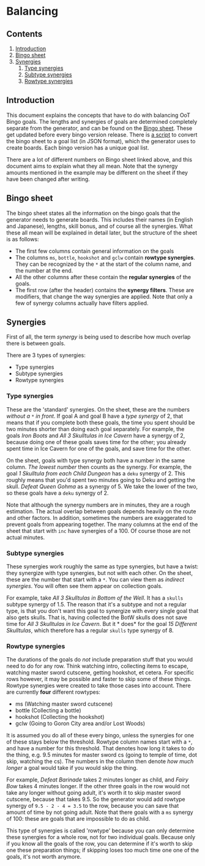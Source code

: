 # Balancing

## Contents

1. [Introduction](#introduction)
2. [Bingo sheet](#bingo-sheet)
3. [Synergies](#synergies)
    1. [Type synergies](#type-synergies)
    2. [Subtype synergies](#subtype-synergies)
    3. [Rowtype synergies](#rowtype-synergies)

## Introduction

This document explains the concepts that have to do with balancing OoT Bingo goals. The lengths and synergies of goals
are determined completely separate from the generator, and can be found on
the [Bingo sheet](https://docs.google.com/spreadsheets/d/1-mD-OTM0Re7PyNf224MAsRuqQ0umI0E_Qq6nr1vA1aE/edit?usp=sharing).
These get updated before every bingo version release. There is [a script](https://bingosync.com/convert) to convert the
bingo sheet to a goal list (in JSON format), which the generator uses to create boards. Each bingo version has a unique
goal list.

There are a lot of different numbers on Bingo sheet linked above, and this document aims to explain what they all mean.
Note that the synergy amounts mentioned in the example may be different on the sheet if they have been changed after
writing.

## Bingo sheet

The bingo sheet states all the information on the bingo goals that the generator needs to generate boards. This includes
their names (in English and Japanese), lengths, skill bonus, and of course all the synergies. What these all mean will
be explained in detail later, but the structure of the sheet is as follows:

* The first few columns contain general information on the goals
* The columns `ms`, `bottle`, `hookshot` and `gclw` contain **rowtype synergies**. They can be recognized by the
  `*` at the start of the column name, and the number at the end.
* All the other columns after these contain the **regular synergies** of the goals.
* The first row (after the header) contains the **synergy filters**. These are modifiers, that change the way synergies
  are applied. Note that only a few of synergy columns actually have filters applied.

## Synergies

First of all, the term *synergy* is being used to describe how much overlap there is between goals.

There are 3 types of synergies:

* Type synergies
* Subtype synergies
* Rowtype synergies

### Type synergies

These are the 'standard' synergies. On the sheet, these are the numbers *without a `*` in front*. If goal A and goal B
have a *type synergy* of 2, that means that if you complete both these goals, the time you spent should be two minutes
shorter than doing each goal separately. For example, the goals *Iron Boots* and *All 3 Skulltulas in Ice Cavern* have a
synergy of 2, because doing one of these goals saves time for the other; you already spent time in Ice Cavern for one of
the goals, and save time for the other.

On the sheet, goals with type synergy both have a number in the same column. *The lowest number* then counts as the
synergy. For example, the goal *1 Skulltula from each Child Dungeon* has a `deku` synergy of 2. This roughly means that
you'd spent two minutes going to Deku and getting the skull. *Defeat Queen Gohma* as a synergy of 5. We take the lower
of the two, so these goals have a `deku` synergy of 2.

Note that although the synergy numbers are in minutes, they are a rough estimation. The actual overlap between goals
depends heavily on the route and other factors. In addition, sometimes the numbers are exaggerated to prevent goals from
appearing together. The many columns at the end of the sheet that start with `inc` have synergies of a 100. Of course
those are not actual minutes.

### Subtype synergies

These synergies work roughly the same as type synergies, but have a twist: they synergize with type synergies, but not
with each other. On the sheet, these are the number that start with a `*`. You can view them as *indirect synergies*.
You will often see them appear on collection goals.

For example, take *All 3 Skulltulas in Bottom of the Well*. It has a `skulls` subtype synergy of 1.5. The reason that
it's a subtype and not a regular type, is that you don't want this goal to synergize with every single goal that also
gets skulls. That is, having collected the BotW skulls does not save time for *All 3 Skulltulas in Ice Cavern*. But it *
does* for the goal *15 Different Skulltulas*, which therefore has a regular `skulls` type synergy of 8.

### Rowtype synergies

The durations of the goals do *not* include preparation stuff that you would need to do for any row. Think watching
intro, collecting items to escape, watching master sword cutscene, getting hookshot, et cetera. For specific rows
however, it may be possible and faster to skip some of these things. Rowtype synergies were created to take those cases
into account. There are currently **four** different rowtypes:

* ms (Watching master sword cutscene)
* bottle (Collecting a bottle)
* hookshot (Collecting the hookshot)
* gclw (Going to Goron City area and/or Lost Woods)

It is assumed you do all of these every bingo, unless the synergies for one of these stays below the threshold. Rowtype
column names start with a `*`, and have a number for this threshold. That denotes how long it takes to do the thing,
e.g. 9.5 minutes for master sword cs (going to temple of time, dot skip, watching the cs). The numbers in the column
then denote *how much longer* a goal would take if you would skip the thing.

For example, *Defeat Barinade* takes 2 minutes longer as child, and *Fairy Bow* takes 4 minutes longer. If the other
three goals in the row would not take any longer without going adult, it's worth it to skip master sword cutscene,
because that takes 9.5. So the generator would add rowtype synergy of `9.5 - 2 - 4 = 3.5` to the row, because you can
save that amount of time by not going adult. Note that there goals with a `ms` synergy of 100: these are goals that are
impossible to do as child.

This type of synergies is called 'rowtype' because you can only determine these synergies for a whole row, not for two
individual goals. Because only if you know all the goals of the row, you can determine if it's worth to skip one these
preparation things; if skipping loses too much time one one of the goals, it's not worth anymore.